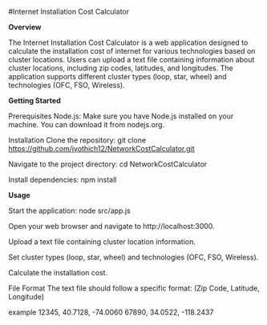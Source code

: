 #Internet Installation Cost Calculator


**Overview**

The Internet Installation Cost Calculator is a web application designed to calculate the installation cost of internet for various technologies based on cluster locations. Users can upload a text file containing information about cluster locations, including zip codes, latitudes, and longitudes. The application supports different cluster types (loop, star, wheel) and technologies (OFC, FSO, Wireless).

**Getting Started**

Prerequisites
Node.js: Make sure you have Node.js installed on your machine. You can download it from nodejs.org.

Installation
Clone the repository:
git clone https://github.com/jyothich12/NetworkCostCalculator.git

Navigate to the project directory:
cd NetworkCostCalculator

Install dependencies:
npm install

**Usage**

Start the application:
node src/app.js

Open your web browser and navigate to http://localhost:3000.

Upload a text file containing cluster location information.

Set cluster types (loop, star, wheel) and technologies (OFC, FSO, Wireless).

Calculate the installation cost.

File Format
The text file should follow a specific format: (Zip Code, Latitude, Longitude)

example
12345, 40.7128, -74.0060
67890, 34.0522, -118.2437

